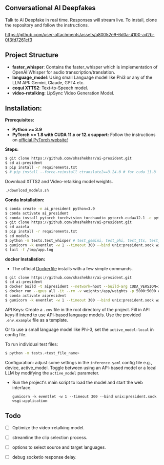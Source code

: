 ## Conversational AI Deepfakes

Talk to AI Deepfake in real time. Responses will stream live. To install, clone the repository and follow the instructions.

https://github.com/user-attachments/assets/a80052e9-6d0a-4100-ad2b-0f3fd7261cf3

## Project Structure

- **faster_whisper**: Contains the faster_whisper which is implementation of OpenAI Whisper for audio transcription/translation.
- **language_model**: Using small Language model like Phi3 or any of the LLM API: Gemini, Claude, GPT4 etc.
- **coqui XTTS2**: Text-to-Speech model.
- **video-retalking**: LipSync Video Generation Model.

## Installation:

**Prerequisites:**

- **Python >= 3.9**
- **PyTorch >= 1.8 with CUDA 11.x or 12.x support:**
  Follow the instructions on [official PyTorch website!](https://pytorch.org/)

**Steps:**

```bash
$ git clone https://github.com/shashekhar/ai-president.git
$ cd ai-president
$ pip install -r requirements.txt
$ # pip install --force-reinstall ctranslate2==3.24.0 # for cuda 11.8
```

Download XTTS2 and Video-retalking model weights.

```bash
./download_models.sh
```

**Conda Installation:**

```bash
$ conda create -n ai_president python=3.9
$ conda activate ai_president
$ conda install pytorch torchvision torchaudio pytorch-cuda=12.1 -c pytorch -c nvidia # or 11.8
$ git clone https://github.com/shashekhar/ai-president.git
$ cd aaiela
$ pip install -r requirements.txt
$ cd models
$ python -m tests.test_whisper # test_gemini, test_phi, test_tts, test_vidgen
$ gunicorn -k eventlet -w 1 --timeout 300 --bind unix:president.sock wsgi:application
$ tail -f /tmp/app.log
```

**docker Installation:**

- The official [Dockerfile](Dockerfile) installs with a few simple commands.

```bash
$ git clone https://github.com/shashekhar/ai-president.git
$ cd ai-president
$ docker build -t aipresident --network=host --build-arg CUDA_VERSION=12.1 . # or 11.8
$ docker run --gpus all -it --rm -v weights:/app/weights -p 5000:5000 aipresident_conda
$ conda activate aipresident
$ gunicorn -k eventlet -w 1 --timeout 300 --bind unix:president.sock wsgi:application # start a tmux session
```

API Keys: Create a `.env` file in the root directory of the project. Fill in API keys if intend to use API-based
language models. Use the provided `.env.example` file as a template.

Or to use a small language model like Phi-3, set the `active_model:local` in config file.

To run individual test files:

```bash
$ python -m tests.<test_file_name>
```

Configuration: adjust some settings in the `inference.yaml` config file e.g., device, active_model.
Toggle between using an API-based model or a local LLM by modifying the `active_model` parameter.

- Run the project's main script to load the model and start the web interface.

  `gunicorn -k eventlet -w 1 --timeout 300 --bind unix:president.sock wsgi:application`

## Todo

- [ ] Optimize the video-retalking model.

- [ ] streamline the clip selection process.

- [ ] options to select source and target languages.

- [ ] debug socketio response delay.
